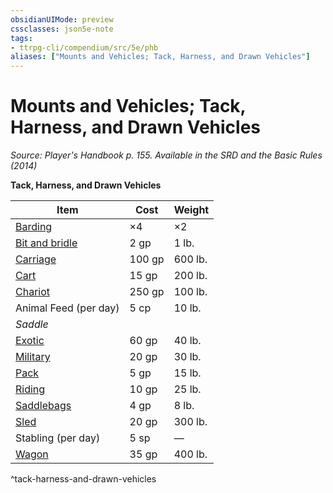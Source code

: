 ```yaml
---
obsidianUIMode: preview
cssclasses: json5e-note
tags:
- ttrpg-cli/compendium/src/5e/phb
aliases: ["Mounts and Vehicles; Tack, Harness, and Drawn Vehicles"]
---
```

# Mounts and Vehicles; Tack, Harness, and Drawn Vehicles
*Source: Player's Handbook p. 155. Available in the <span title='Systems Reference Document (5.1)'>SRD</span> and the Basic Rules (2014)* 

**Tack, Harness, and Drawn Vehicles**

| Item | Cost | Weight |
|------|------|--------|
| [Barding](/CLI/items/barding.md) | ×4 | ×2 |
| [Bit and bridle](/CLI/items/bit-and-bridle.md) | 2 gp | 1 lb. |
| [Carriage](/CLI/items/carriage.md) | 100 gp | 600 lb. |
| [Cart](/CLI/items/cart.md) | 15 gp | 200 lb. |
| [Chariot](/CLI/items/chariot.md) | 250 gp | 100 lb. |
| Animal Feed (per day) | 5 cp | 10 lb. |
| *Saddle* |  |  |
| [Exotic](/CLI/items/exotic-saddle.md) | 60 gp | 40 lb. |
| [Military](/CLI/items/military-saddle.md) | 20 gp | 30 lb. |
| [Pack](/CLI/items/pack-saddle.md) | 5 gp | 15 lb. |
| [Riding](/CLI/items/riding-saddle.md) | 10 gp | 25 lb. |
| [Saddlebags](/CLI/items/saddlebags.md) | 4 gp | 8 lb. |
| [Sled](/CLI/items/sled.md) | 20 gp | 300 lb. |
| Stabling (per day) | 5 sp | — |
| [Wagon](/CLI/items/wagon.md) | 35 gp | 400 lb. |
^tack-harness-and-drawn-vehicles